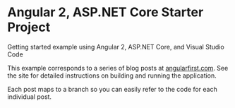 # Angular 2, ASP.NET Core Starter Project
Getting started example using Angular 2, ASP.NET Core, and Visual Studio Code

This example corresponds to a series of blog posts at [angularfirst.com](http://angularfirst.com/your-first-angular-2-asp-net-core-project-in-visual-studio-code-part-1/). See the site for detailed instructions on building and running the application.

Each post maps to a branch so you can easily refer to the code for each individual post.